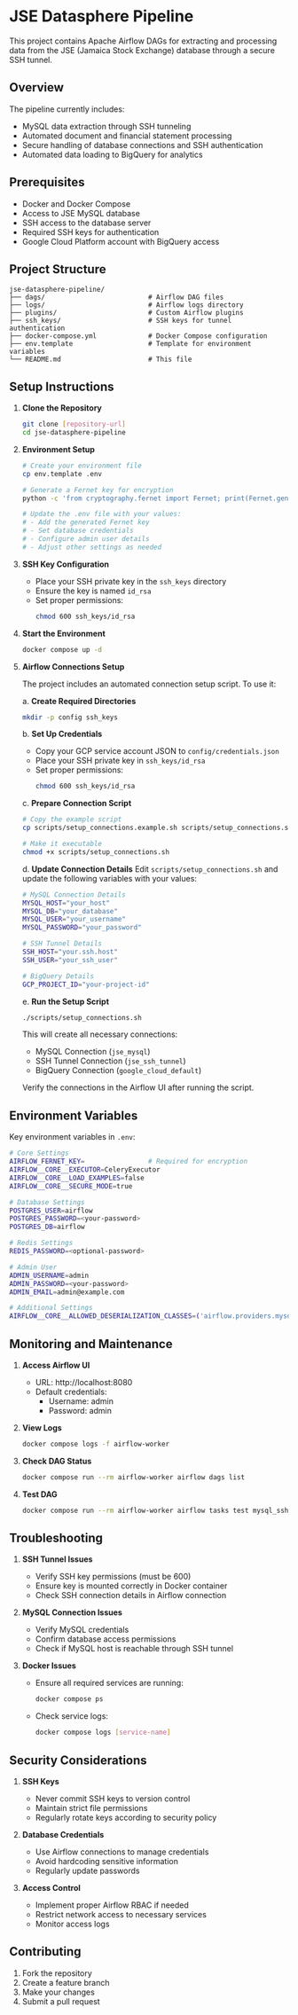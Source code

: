 # JSE Datasphere Pipeline

This project contains Apache Airflow DAGs for extracting and processing data from the JSE (Jamaica Stock Exchange) database through a secure SSH tunnel.

## Overview

The pipeline currently includes:
- MySQL data extraction through SSH tunneling
- Automated document and financial statement processing
- Secure handling of database connections and SSH authentication
- Automated data loading to BigQuery for analytics

## Prerequisites

- Docker and Docker Compose
- Access to JSE MySQL database
- SSH access to the database server
- Required SSH keys for authentication
- Google Cloud Platform account with BigQuery access

## Project Structure

```
jse-datasphere-pipeline/
├── dags/                          # Airflow DAG files
├── logs/                          # Airflow logs directory
├── plugins/                       # Custom Airflow plugins
├── ssh_keys/                      # SSH keys for tunnel authentication
├── docker-compose.yml             # Docker Compose configuration
├── env.template                   # Template for environment variables
└── README.md                      # This file
```

## Setup Instructions

1. **Clone the Repository**
   ```bash
   git clone [repository-url]
   cd jse-datasphere-pipeline
   ```

2. **Environment Setup**
   ```bash
   # Create your environment file
   cp env.template .env
   
   # Generate a Fernet key for encryption
   python -c 'from cryptography.fernet import Fernet; print(Fernet.generate_key().decode())'
   
   # Update the .env file with your values:
   # - Add the generated Fernet key
   # - Set database credentials
   # - Configure admin user details
   # - Adjust other settings as needed
   ```

3. **SSH Key Configuration**
   - Place your SSH private key in the `ssh_keys` directory
   - Ensure the key is named `id_rsa`
   - Set proper permissions:
     ```bash
     chmod 600 ssh_keys/id_rsa
     ```

4. **Start the Environment**
   ```bash
   docker compose up -d
   ```

5. **Airflow Connections Setup**
   
   The project includes an automated connection setup script. To use it:

   a. **Create Required Directories**
   ```bash
   mkdir -p config ssh_keys
   ```

   b. **Set Up Credentials**
   - Copy your GCP service account JSON to `config/credentials.json`
   - Place your SSH private key in `ssh_keys/id_rsa`
   - Set proper permissions:
     ```bash
     chmod 600 ssh_keys/id_rsa
     ```

   c. **Prepare Connection Script**
   ```bash
   # Copy the example script
   cp scripts/setup_connections.example.sh scripts/setup_connections.sh
   
   # Make it executable
   chmod +x scripts/setup_connections.sh
   ```

   d. **Update Connection Details**
   Edit `scripts/setup_connections.sh` and update the following variables with your values:
   ```bash
   # MySQL Connection Details
   MYSQL_HOST="your_host"
   MYSQL_DB="your_database"
   MYSQL_USER="your_username"
   MYSQL_PASSWORD="your_password"
   
   # SSH Tunnel Details
   SSH_HOST="your.ssh.host"
   SSH_USER="your_ssh_user"
   
   # BigQuery Details
   GCP_PROJECT_ID="your-project-id"
   ```

   e. **Run the Setup Script**
   ```bash
   ./scripts/setup_connections.sh
   ```

   This will create all necessary connections:
   - MySQL Connection (`jse_mysql`)
   - SSH Tunnel Connection (`jse_ssh_tunnel`)
   - BigQuery Connection (`google_cloud_default`)

   Verify the connections in the Airflow UI after running the script.

## Environment Variables

Key environment variables in `.env`:

```bash
# Core Settings
AIRFLOW_FERNET_KEY=                # Required for encryption
AIRFLOW__CORE__EXECUTOR=CeleryExecutor
AIRFLOW__CORE__LOAD_EXAMPLES=false
AIRFLOW__CORE__SECURE_MODE=true

# Database Settings
POSTGRES_USER=airflow
POSTGRES_PASSWORD=<your-password>
POSTGRES_DB=airflow

# Redis Settings
REDIS_PASSWORD=<optional-password>

# Admin User
ADMIN_USERNAME=admin
ADMIN_PASSWORD=<your-password>
ADMIN_EMAIL=admin@example.com

# Additional Settings
AIRFLOW__CORE__ALLOWED_DESERIALIZATION_CLASSES=('airflow.providers.mysql.hooks.mysql.MySqlHook', 'airflow.providers.ssh.hooks.ssh.SSHHook')
```

## Monitoring and Maintenance

1. **Access Airflow UI**
   - URL: http://localhost:8080
   - Default credentials:
     - Username: admin
     - Password: admin

2. **View Logs**
   ```bash
   docker compose logs -f airflow-worker
   ```

3. **Check DAG Status**
   ```bash
   docker compose run --rm airflow-worker airflow dags list
   ```

4. **Test DAG**
   ```bash
   docker compose run --rm airflow-worker airflow tasks test mysql_ssh_tunnel_dag execute_mysql_query [date]
   ```

## Troubleshooting

1. **SSH Tunnel Issues**
   - Verify SSH key permissions (must be 600)
   - Ensure key is mounted correctly in Docker container
   - Check SSH connection details in Airflow connection

2. **MySQL Connection Issues**
   - Verify MySQL credentials
   - Confirm database access permissions
   - Check if MySQL host is reachable through SSH tunnel

3. **Docker Issues**
   - Ensure all required services are running:
     ```bash
     docker compose ps
     ```
   - Check service logs:
     ```bash
     docker compose logs [service-name]
     ```

## Security Considerations

1. **SSH Keys**
   - Never commit SSH keys to version control
   - Maintain strict file permissions
   - Regularly rotate keys according to security policy

2. **Database Credentials**
   - Use Airflow connections to manage credentials
   - Avoid hardcoding sensitive information
   - Regularly update passwords

3. **Access Control**
   - Implement proper Airflow RBAC if needed
   - Restrict network access to necessary services
   - Monitor access logs

## Contributing

1. Fork the repository
2. Create a feature branch
3. Make your changes
4. Submit a pull request
